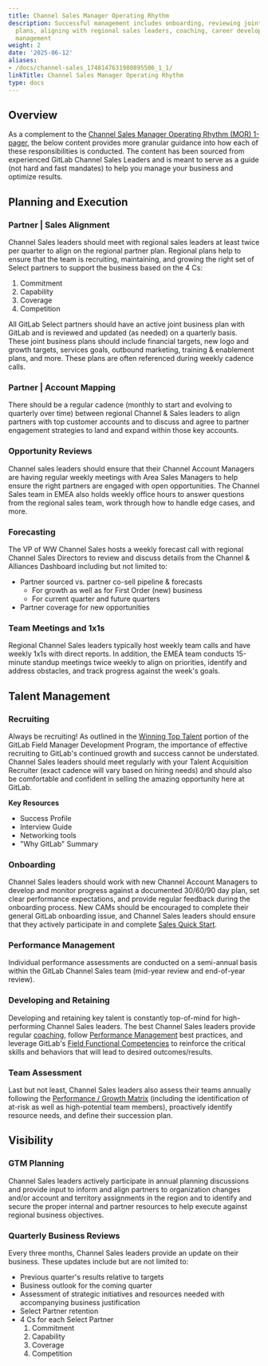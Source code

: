 ```yaml
---
title: Channel Sales Manager Operating Rhythm
description: Successful management includes onboarding, reviewing joint partner business
  plans, aligning with regional sales leaders, coaching, career development and performance
  management
weight: 2
date: '2025-06-12'
aliases:
- /docs/channel-sales_1748147631980895506_1_1/
linkTitle: Channel Sales Manager Operating Rhythm
type: docs
---
```


## Overview

As a complement to the [Channel Sales Manager Operating Rhythm (MOR) 1-pager](https://docs.google.com/spreadsheets/d/1OAu6tTPu4BmI0PWcXbe6VOURCzIzOm59_yS-UPRcE8g/edit?usp=sharing), the below content provides more granular guidance into how each of these responsibilities is conducted. The content has been sourced from experienced GitLab Channel Sales Leaders and is meant to serve as a guide (not hard and fast mandates) to help you manage your business and optimize results.

## Planning and Execution

### Partner | Sales Alignment

Channel Sales leaders should meet with regional sales leaders at least twice per quarter to align on the regional partner plan. Regional plans help to ensure that the team is recruiting, maintaining, and growing the right set of Select partners to support the business based on the 4 Cs:

1. Commitment
1. Capability
1. Coverage
1. Competition

All GitLab Select partners should have an active joint business plan with GitLab and is reviewed and updated (as needed) on a quarterly basis. These joint business plans should include financial targets, new logo and growth targets, services goals, outbound marketing, training & enablement plans, and more. These plans are often referenced during weekly cadence calls.

### Partner | Account Mapping

There should be a regular cadence (monthly to start and evolving to quarterly over time) between regional Channel & Sales leaders to align partners with top customer accounts and to discuss and agree to partner engagement strategies to land and expand within those key accounts.

### Opportunity Reviews

Channel sales leaders should ensure that their Channel Account Managers are having regular weekly meetings with Area Sales Managers to help ensure the right partners are engaged with open opportunities. The Channel Sales team in EMEA also holds weekly office hours to answer questions from the regional sales team, work through how to handle edge cases, and more.

### Forecasting

The VP of WW Channel Sales hosts a weekly forecast call with regional Channel Sales Directors to review and discuss details from the Channel & Alliances Dashboard including but not limited to:

- Partner sourced vs. partner co-sell pipeline & forecasts
  - For growth as well as for First Order (new) business
  - For current quarter and future quarters
- Partner coverage for new opportunities

### Team Meetings and 1x1s

Regional Channel Sales leaders typically host weekly team calls and have weekly 1x1s with direct reports. In addition, the EMEA team conducts 15-minute standup meetings twice weekly to align on priorities, identify and address obstacles, and track progress against the week's goals.

## Talent Management

### Recruiting

Always be recruiting! As outlined in the [Winning Top Talent](/handbook/sales/field-manager-development/#winning-top-talent) portion of the GitLab Field Manager Development Program, the importance of effective recruiting to GitLab's continued growth and success cannot be understated. Channel Sales leaders should meet regularly with your Talent Acquisition Recruiter (exact cadence will vary based on hiring needs) and should also be comfortable and confident in selling the amazing opportunity here at GitLab.

**Key Resources**

- Success Profile
- Interview Guide
- Networking tools
- "Why GitLab" Summary

### Onboarding

Channel Sales leaders should work with new Channel Account Managers to develop and monitor progress against a documented 30/60/90 day plan, set clear performance expectations, and provide regular feedback during the onboarding process. New CAMs should be encouraged to complete their general GitLab onboarding issue, and Channel Sales leaders should ensure that they actively participate in and complete [Sales Quick Start](/handbook/sales/onboarding/).

### Performance Management

Individual performance assessments are conducted on a semi-annual basis within the GitLab Channel Sales team (mid-year review and end-of-year review).

### Developing and Retaining

Developing and retaining key talent is constantly top-of-mind for high-performing Channel Sales leaders. The best Channel Sales leaders provide regular [coaching](/handbook/leadership/coaching/), follow [Performance Management](/handbook/sales/field-manager-development/#performance-management-and-giving-feedback) best practices, and leverage GitLab's [Field Functional Competencies](/handbook/sales/training/field-functional-competencies/) to reinforce the critical skills and behaviors that will lead to desired outcomes/results.

### Team Assessment

Last but not least, Channel Sales leaders also assess their teams annually following the [Performance / Growth Matrix](/handbook/people-group/talent-assessment/#the-performancegrowth-matrix) (including the identification of at-risk as well as high-potential team members), proactively identify resource needs, and define their succession plan.

## Visibility

### GTM Planning

Channel Sales leaders actively participate in annual planning discussions and provide input to inform and align partners to organization changes and/or account and territory assignments in the region and to identify and secure the proper internal and partner resources to help execute against regional business objectives.

### Quarterly Business Reviews

Every three months, Channel Sales leaders provide an update on their business. These updates include but are not limited to:

- Previous quarter's results relative to targets
- Business outlook for the coming quarter
- Assessment of strategic initiatives and resources needed with accompanying business justification
- Select Partner retention
- 4 Cs for each Select Partner
    1. Commitment
    1. Capability
    1. Coverage
    1. Competition
